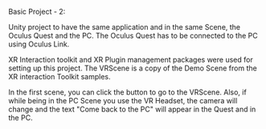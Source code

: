 Basic Project - 2:

Unity project to have the same application and in the same Scene, the Oculus Quest and the PC. The Oculus Quest has to be connected to the PC using Oculus Link.

XR Interaction toolkit and XR Plugin management packages were used for setting up this project. The VRScene is a copy of the Demo Scene from the XR interaction Toolkit samples.

In the first scene, you can click the button to go to the VRScene. Also, if while being in the PC Scene you use the VR Headset, the camera will change and the text "Come back to the PC" will appear in the Quest and in the PC.


